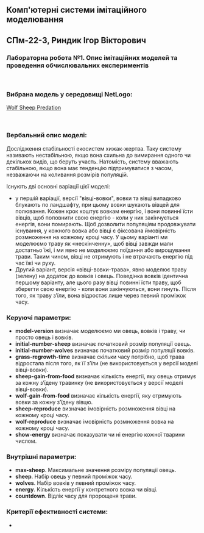 ## Комп'ютерні системи імітаційного моделювання
## СПм-22-3, **Риндик Ігор Вікторович**
### Лабораторна робота №**1**. Опис імітаційних моделей та проведення обчислювальних експериментів

<br>

### Вибрана модель у середовищі NetLogo:
[Wolf Sheep Predation](http://www.netlogoweb.org/launch#http://www.netlogoweb.org/assets/modelslib/Sample%20Models/Biology/Wolf%20Sheep%20Predation.nlogo)

<br>

### Вербальний опис моделі:
Дослідження стабільності екосистем хижак-жертва. Таку систему називають нестабільною, якщо вона схильна до вимирання одного чи декількох видів, що беруть участь. Натомість, систему вважають стабільною, якщо вона має тенденцію підтримуватися з часом, незважаючи на коливання розмірів популяцій.

Існують дві основні варіації цієї моделі:
- у першій варіації, версії "вівці-вовки", вовки та вівці випадково блукають по ландшафту, при цьому вовки шукають вівцей для полювання. Кожен крок коштує вовкам енергію, і вони повинні їсти вівців, щоб поповнити свою енергію - коли у них закінчується енергія, вони помирають. Щоб дозволити популяціям продовжувати існування, у кожного вовка або вівці є фіксована ймовірність розмноження на кожному кроці часу. У цьому варіанті ми моделюємо траву як «нескінченну», щоб вівці завжди мали достатньо їжі, і ми явно не моделюємо поїдання або вирощування трави. Таким чином, вівці не отримують і не втрачають енергію під час їжі чи руху.
- Другий варіант, версія «вівці-вовки-трава», явно моделює траву (зелену) на додаток до вовків і овець. Поведінка вовків ідентична першому варіанту, але цього разу вівці повинні їсти траву, щоб зберегти свою енергію - коли вони закінчуються, вони гинуть. Після того, як траву з’їли, вона відростає лише через певний проміжок часу.

### Керуючі параметри:
- **model-version** визначає моделюємо ми овець, вовків і траву, чи просто овець і вовків.
- **initial-number-sheep** визначає початковий розмір популяції овець.
- **initial-number-wolves** визначає початковий розмір популяції вовків.
- **grass-regrowth-time** визначає cкільки часу потрібно, щоб трава відростала після того, як її з’їли (не використовується у версії моделі вівці-вовки).
- **sheep-gain-from-food** визначає кількість енергії, яку овець отримує за кожну з’їдену травинку (не використовується у версії моделі вівці-вовки).
- **wolf-gain-from-food** визначає кількість енергії, яку отримують вовки за кожну з’їдену вівцю.
- **sheep-reproduce** визначає імовірність розмноження вівці на кожному кроці часу.
- **wolf-reproduce** визначає імовірність розмноження вовка на кожному кроці часу.
- **show-energy** визначає показувати чи ні енергію кожної тварини числом.

### Внутрішні параметри:
- **max-sheep**. Максимальне значення розміру популяції овець. 
- **sheep**. Набір овець у певний проміжок часу.
- **wolves**. Набір вовків у певний проміжок часу.
- **energy**. Кількість енергії у контретного вовка чи вівці.
- **countdown**. Відлік часу для пророщеня трави.

### Критерії ефективності системи:
- 
